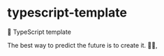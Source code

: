 # typescript-template

🌱 TypeScript template


<!-- INSPIRATIONAL_QUOTE_START -->
The best way to predict the future is to create it.
🧑‍💻,
<!-- INSPIRATIONAL_QUOTE_END -->
